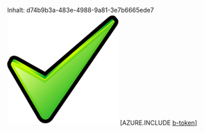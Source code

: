 Inhalt: d74b9b3a-483e-4988-9a81-3e7b6665ede7![Bild](5bf05f27-4078-4cc2-a8f9-c3edbf487329.png)
[AZURE.INCLUDE [b-token](08accc12-0388-4037-8c14-1e0820e02d5d.md)]
